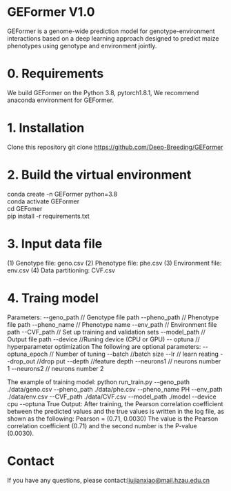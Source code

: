 # GEFormer V1.0
  GEFormer is a genome-wide prediction model for genotype-environment interactions based on a deep learning approach designed to predict maize phenotypes using genotype and environment jointly.

# 0. Requirements
   We build GEFormer on the Python 3.8, pytorch1.8.1, We recommend anaconda environment for GEFormer.
# 1. Installation
   Clone this repository
   git clone https://github.com/Deep-Breeding/GEFormer
# 2. Build the virtual environment
   conda create -n GEFormer python=3.8     
   conda activate GEFormer               
   cd GEFomer                        
   pip install -r requirements.txt
# 3. Input data file
(1) Genotype file: geno.csv
(2) Phenotype file: phe.csv
(3) Environment file: env.csv
(4) Data partitioning: CVF.csv
# 4. Traing model
   Parameters:
--geno_path   // Genotype file path
--pheno_path  // Phenotype file path
--pheno_name  // Phenotype name
--env_path    // Environment file path
--CVF_path   // Set up training and validation sets
--model_path  // Output file path
--device      //Runing device (CPU or GPU)
-- optuna     // hyperparameter optimization
  The following are optional parameters:
-- optuna_epoch   // Number of tuning
--batch          //batch size
--lr             // learn reating
--drop_out       //drop put
--depth          //feature depth
--neurons1       // neurons number 1
--neurons2       // neurons number 2

The example of training model:
python run_train.py --geno_path ./data/geno.csv --pheno_path ./data/phe.csv --pheno_name PH --env_path ./data/env.csv --CVF_path ./data/CVF.csv  --model_path ./model  --device cpu --optuna True
Output:
After training, the Pearson correlation coefficient between the predicted values and the true values is written in the log file, as shown as the following: 
Pearson = (0.71, 0.0030)
The value is the Pearson correlation coefficient (0.71) and the second number is the P-value (0.0030). 

# Contact
If you have any questions, please contact:liujianxiao@mail.hzau.edu.cn
